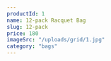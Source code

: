 ```yaml
---
productId: 1
name: 12-pack Racquet Bag
slug: 12-pack
price: 180
imageSrc: "/uploads/grid/1.jpg"
category: "bags"
---
```

